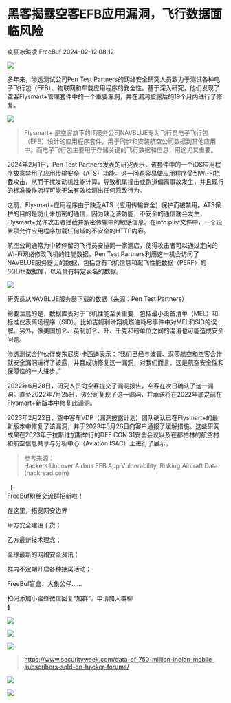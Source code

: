 #  黑客揭露空客EFB应用漏洞，飞行数据面临风险   
疯狂冰淇凌  FreeBuf   2024-02-12 08:12  
  
![](https://mmbiz.qpic.cn/mmbiz_gif/qq5rfBadR38jUokdlWSNlAjmEsO1rzv3srXShFRuTKBGDwkj4gvYy34iajd6zQiaKl77Wsy9mjC0xBCRg0YgDIWg/640?wx_fmt=gif&wxfrom=5&wx_lazy=1 "")  
  
  
多年来，渗透测试公司Pen Test Partners的网络安全研究人员致力于测试各种电子飞行包（EFB）、物联网和车载应用程序的安全性。基于深入研究，他们发现了空客Flysmart+管理套件中的一个重要漏洞，并在漏洞披露后的19个月内进行了修复。  
  
  
![](https://mmbiz.qpic.cn/mmbiz_jpg/qq5rfBadR3ibE7qkicW106hCFyjuYQykvccIx6c8wKkiac3NCbcuicCMrUWIOTGUYmnshtibfobbRd1p8xewpqNQgHQ/640?wx_fmt=jpeg&from=appmsg "")  
  
> Flysmart+ 是空客旗下的IT服务公司NAVBLUE专为飞行员电子飞行包（EFB）设计的应用程序套件，用于同步和安装航空公司数据到其他应用中。而电子飞行包主要用于存储关键的飞行数据和信息，用途尤其重要。  
  
  
  
2024年2月1日，Pen Test Partners发表的研究表示，该套件中的一个iOS应用程序故意禁用了应用传输安全（ATS）功能。这一问题容易使应用程序受到Wi-Fi拦截攻击，从而干扰发动机性能计算，导致机尾撞击或跑道偏离事故发生，并且现行的标准操作流程可能无法有效检测出任何篡改行为。  
  
  
之前，Flysmart+应用程序由于缺乏ATS（应用传输安全）保护而被禁用。ATS保护的目的是防止未加密的通信，因为缺乏该功能，不安全的通信就会发生，Flysmart+允许攻击者拦截并解密传输中的敏感信息。在info.plist文件中，一个设置项允许应用程序加载任何域的不安全的HTTP内容。  
  
  
航空公司通常为中转停留的飞行员安排同一家酒店，使得攻击者可以通过定向的Wi-Fi网络修改飞机的性能数据。Pen Test Partners利用这一机会访问了NAVBLUE服务器上的数据，包括含有飞机信息和起飞性能数据（PERF）的SQLite数据库，以及具有特定表名的数据。  
  
  
![](https://mmbiz.qpic.cn/mmbiz_jpg/qq5rfBadR3ibE7qkicW106hCFyjuYQykvcUU5CMSylUaCLqXxqkUsxYO1ZfOT32k2Jc7WVk4u29oHKPCFSPhBAtg/640?wx_fmt=jpeg&from=appmsg "")  
  
研究员从NAVBLUE服务器下载的数据（来源：Pen Test Partners）  
  
  
需要注意的是，数据库表对于飞机性能至关重要，包括最小设备清单（MEL）和标准仪表离场程序（SID）。比如吉姆利滑翔机燃油耗尽事件中对MEL和SID的误解。另外，像美国加仑、英制加仑、升、千克和磅单位之间的混淆也可能造成安全问题。  
  
  
渗透测试合作伙伴安东尼奥·卡西迪表示：“我们已经与波音、汉莎航空和空客合作就安全漏洞进行了披露，并且成功修复这一漏洞，对我们而言，这是航空安全性和保障性的一大进步。”  
  
  
2022年6月28日，研究人员向空客提交了漏洞报告，空客在次日确认了这一漏洞。直至2022年7月25日，该公司复现了这一漏洞，并承诺将在2022年底之前在Flysmart+新版本中修复此漏洞。  
  
  
2023年2月22日，空中客车VDP（漏洞披露计划）团队确认已在Flysmart+的最新版本中修复了该漏洞，并于2023年5月26日向客户通报了缓解措施。这些研究成果在2023年于拉斯维加斯举行的DEF CON 31安全会议以及在都柏林的航空村和航空信息共享与分析中心（Aviation ISAC）上进行了展示。  
> 参考来源：  
Hackers Uncover Airbus EFB App Vulnerability, Risking Aircraft Data (hackread.com)  
  
  
  
【  
FreeBuf粉丝交流群招新啦！  
  
在这里，拓宽网安边界  
  
甲方安全建设干货；  
  
乙方最新技术理念；  
  
全球最新的网络安全资讯；  
  
群内不定期开启各种抽奖活动；  
  
FreeBuf盲盒、大象公仔......  
  
扫码添加小蜜蜂微信回复“加群”，申请加入群聊  
】  
  
![](https://mmbiz.qpic.cn/mmbiz_jpg/qq5rfBadR3ich6ibqlfxbwaJlDyErKpzvETedBHPS9tGHfSKMCEZcuGq1U1mylY7pCEvJD9w60pWp7NzDjmM2BlQ/640?wx_fmt=jpeg&wxfrom=5&wx_lazy=1&wx_co=1 "")  
  
  
![](https://mmbiz.qpic.cn/mmbiz_png/oQ6bDiaGhdyodyXHMOVT6w8DobNKYuiaE7OzFMbpar0icHmzxjMvI2ACxFql4Wbu2CfOZeadq1WicJbib6FqTyxEx6Q/640?wx_fmt=png&wxfrom=5&wx_lazy=1&wx_co=1 "")  
  
  
![](https://mmbiz.qpic.cn/mmbiz_png/qq5rfBadR3icEEJemUSFlfufMicpZeRJZJ61icYlLmBLDpdYEZ7nIzpGovpHjtxITB6ibiaC3R5hoibVkQsVLQfdK57w/640?wx_fmt=png&wxfrom=5&wx_lazy=1&wx_co=1 "")  
> https://www.securityweek.com/data-of-750-million-indian-mobile-subscribers-sold-on-hacker-forums/  
  
  
![](https://mmbiz.qpic.cn/mmbiz_png/qq5rfBadR3icEEJemUSFlfufMicpZeRJZJ7JfyOicficFrgrD4BHnIMtgCpBbsSUBsQ0N7pHC7YpU8BrZWWwMMghoQ/640?wx_fmt=png&wxfrom=5&wx_lazy=1&wx_co=1 "")  
  
[](http://mp.weixin.qq.com/s?__biz=Mzg2MTAwNzg1Ng==&mid=2247492331&idx=1&sn=406428ff5a9e185e658948e896b0b4a8&chksm=ce1f1874f9689162105cf92ee082dcafbd164bbe3fb15d3bde4d4c8328c2ac2d3526fd006d84&scene=21#wechat_redirect)  
  
[](http://mp.weixin.qq.com/s?__biz=Mzg2MTAwNzg1Ng==&mid=2247492331&idx=1&sn=406428ff5a9e185e658948e896b0b4a8&chksm=ce1f1874f9689162105cf92ee082dcafbd164bbe3fb15d3bde4d4c8328c2ac2d3526fd006d84&scene=21#wechat_redirect)  
  
[](https://mp.weixin.qq.com/s?__biz=MjM5NjA0NjgyMA==&mid=2651253272&idx=1&sn=82468d927062b7427e3ca8a912cb2dc7&scene=21#wechat_redirect)  
  
![](https://mmbiz.qpic.cn/mmbiz_gif/qq5rfBadR3icF8RMnJbsqatMibR6OicVrUDaz0fyxNtBDpPlLfibJZILzHQcwaKkb4ia57xAShIJfQ54HjOG1oPXBew/640?wx_fmt=gif&wxfrom=5&wx_lazy=1 "")  
  
